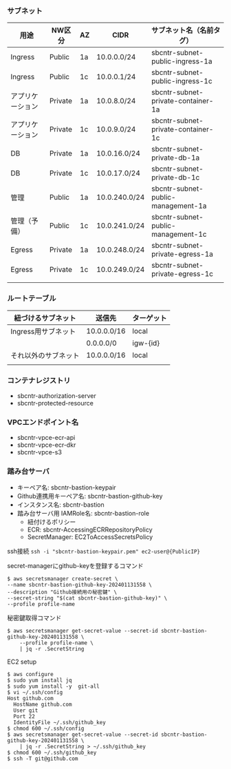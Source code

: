 ### サブネット

| 用途 | NW区分 | AZ | CIDR | サブネット名（名前タグ）|
| ---- | ---- | ---- | ---- | ---- |
| Ingress | Public | 1a | 10.0.0.0/24 | sbcntr-subnet-public-ingress-1a |
| Ingress | Public | 1c | 10.0.0.1/24 | sbcntr-subnet-public-ingress-1c |
| アプリケーション | Private | 1a | 10.0.8.0/24 | sbcntr-subnet-private-container-1a |
| アプリケーション | Private | 1c | 10.0.9.0/24 | sbcntr-subnet-private-container-1c |
| DB | Private | 1a | 10.0.16.0/24 | sbcntr-subnet-private-db-1a |
| DB | Private | 1c | 10.0.17.0/24 | sbcntr-subnet-private-db-1c |
| 管理 | Public | 1a | 10.0.240.0/24 | sbcntr-subnet-public-management-1a |
| 管理（予備） | Public | 1c | 10.0.241.0/24 | sbcntr-subnet-public-management-1c |
| Egress | Private | 1a | 10.0.248.0/24 | sbcntr-subnet-private-egress-1a |
| Egress | Private | 1c | 10.0.249.0/24 | sbcntr-subnet-private-egress-1c |
|  |  |  |  |  |

### ルートテーブル

| 紐づけるサブネット | 送信先 | ターゲット |
| ---- | ---- | ---- |
| Ingress用サブネット | 10.0.0.0/16 | local |
|  | 0.0.0.0/0 | igw-{id} |
| それ以外のサブネット | 10.0.0.0/16 | local |
|  |  |  |

### コンテナレジストリ
- sbcntr-authorization-server
- sbcntr-protected-resource

### VPCエンドポイント名
- sbcntr-vpce-ecr-api
- sbcntr-vpce-ecr-dkr
- sbcntr-vpce-s3

### 踏み台サーバ
- キーペア名: sbcntr-bastion-keypair
- Github連携用キーペア名: sbcntr-bastion-github-key
- インスタンス名: sbcntr-bastion
- 踏み台サーバ用 IAMRole名: sbcntr-bastion-role
  - 紐付けるポリシー
  - ECR: sbcntr-AccessingECRRepositoryPolicy
  - SecretManager: EC2ToAccessSecretsPolicy 

ssh接続
`ssh -i "sbcntr-bastion-keypair.pem" ec2-user@{PublicIP}`

secret-managerにgithub-keyを登録するコマンド
```shell
$ aws secretsmanager create-secret \
--name sbcntr-bastion-github-key-202401131558 \
--description "Github接続用の秘密鍵" \
--secret-string "$(cat sbcntr-bastion-github-key)" \
--profile profile-name
```

秘密鍵取得コマンド
```shell
$ aws secretsmanager get-secret-value --secret-id sbcntr-bastion-github-key-202401131558 \
    --profile profile-name \
    | jq -r .SecretString
```

EC2 setup
```shell
$ aws configure
$ sudo yum install jq
$ sudo yum install -y  git-all
$ vi ~/.ssh/config
Host github.com
  HostName github.com
  User git
  Port 22
  IdentityFile ~/.ssh/github_key
$ chmod 600 ~/.ssh/config
$ aws secretsmanager get-secret-value --secret-id sbcntr-bastion-github-key-202401131558 \
    | jq -r .SecretString > ~/.ssh/github_key
$ chmod 600 ~/.ssh/github_key
$ ssh -T git@github.com
```